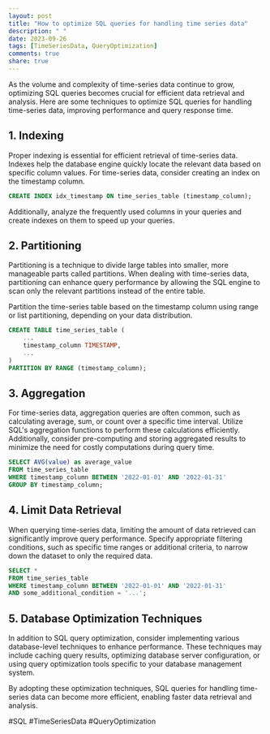 ```yaml
---
layout: post
title: "How to optimize SQL queries for handling time series data"
description: " "
date: 2023-09-26
tags: [TimeSeriesData, QueryOptimization]
comments: true
share: true
---
```


As the volume and complexity of time-series data continue to grow, optimizing SQL queries becomes crucial for efficient data retrieval and analysis. Here are some techniques to optimize SQL queries for handling time-series data, improving performance and query response time.

## 1. Indexing

Proper indexing is essential for efficient retrieval of time-series data. Indexes help the database engine quickly locate the relevant data based on specific column values. For time-series data, consider creating an index on the timestamp column.

```sql
CREATE INDEX idx_timestamp ON time_series_table (timestamp_column);
```

Additionally, analyze the frequently used columns in your queries and create indexes on them to speed up your queries.

## 2. Partitioning

Partitioning is a technique to divide large tables into smaller, more manageable parts called partitions. When dealing with time-series data, partitioning can enhance query performance by allowing the SQL engine to scan only the relevant partitions instead of the entire table.

Partition the time-series table based on the timestamp column using range or list partitioning, depending on your data distribution.

```sql
CREATE TABLE time_series_table (
    ...
    timestamp_column TIMESTAMP,
    ...
)
PARTITION BY RANGE (timestamp_column);
```

## 3. Aggregation

For time-series data, aggregation queries are often common, such as calculating average, sum, or count over a specific time interval. Utilize SQL's aggregation functions to perform these calculations efficiently. Additionally, consider pre-computing and storing aggregated results to minimize the need for costly computations during query time.

```sql
SELECT AVG(value) as average_value
FROM time_series_table
WHERE timestamp_column BETWEEN '2022-01-01' AND '2022-01-31'
GROUP BY timestamp_column;
```

## 4. Limit Data Retrieval

When querying time-series data, limiting the amount of data retrieved can significantly improve query performance. Specify appropriate filtering conditions, such as specific time ranges or additional criteria, to narrow down the dataset to only the required data.

```sql
SELECT *
FROM time_series_table
WHERE timestamp_column BETWEEN '2022-01-01' AND '2022-01-31'
AND some_additional_condition = '...';
```

## 5. Database Optimization Techniques

In addition to SQL query optimization, consider implementing various database-level techniques to enhance performance. These techniques may include caching query results, optimizing database server configuration, or using query optimization tools specific to your database management system.

By adopting these optimization techniques, SQL queries for handling time-series data can become more efficient, enabling faster data retrieval and analysis.

#SQL #TimeSeriesData #QueryOptimization